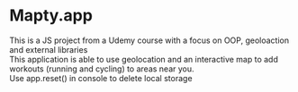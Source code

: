 # Mapty.app  
This is a JS project from a Udemy course with a focus on OOP, geoloaction and external libraries  
This application is able to use geolocation and an interactive map to add workouts (running and cycling) to areas near you.    
Use app.reset() in console to delete local storage
